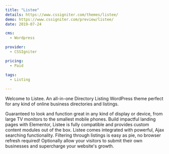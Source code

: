 ```yaml
---
title: "Listee"
details: https://www.cssigniter.com/themes/listee/
demo: https://www.cssigniter.com/preview/listee/
date: 2019-07-24

cms: 
  - Wordpress

provider: 
  - CSSIgniter

pricing:
  - Paid

tags:
  - Listing
  
---
```


Welcome to Listee. An all-in-one Directory Listing WordPress theme perfect for any kind of online business directories and listings.

Guaranteed to look and function great in any kind of display or device, from large TV monitors to the smallest mobile phones. Build impactful landing pages with Elementor, Listee is fully compatible and provides custom content modules out of the box. Listee comes integrated with powerful, Ajax searching functionality. Filtering through listings is easy as pie, no browser refresh required! Optionally allow your visitors to submit their own businesses and supercharge your website's growth.